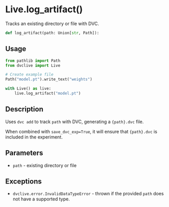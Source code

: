 # Live.log_artifact()

Tracks an existing directory or file with DVC.

```py
def log_artifact(path: Union[str, Path]):
```

## Usage

```py
from pathlib import Path
from dvclive import Live

# Create example file
Path("model.pt").write_text("weights")

with Live() as live:
    live.log_artifact("model.pt")
```

## Description

Uses `dvc add` to track `path` with DVC, generating a `{path}.dvc` file.

When combined with `save_dvc_exp=True`, it will ensure that `{path}.dvc` is
included in the experiment.

## Parameters

- `path` - existing directory or file

## Exceptions

- `dvclive.error.InvalidDataTypeError` - thrown if the provided `path` does not
  have a supported type.
